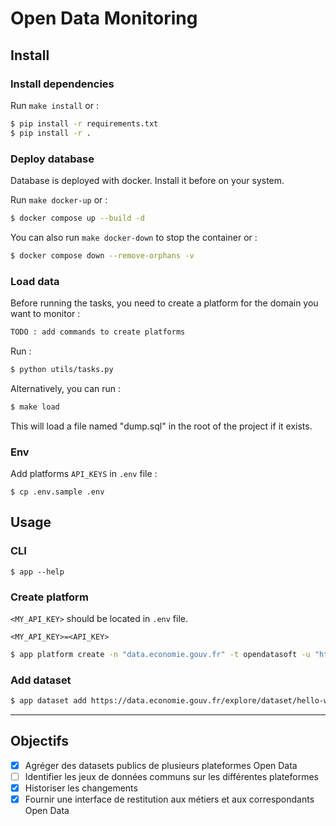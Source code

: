 # Open Data Monitoring

## Install

### Install dependencies

Run `make install` or :

```bash
$ pip install -r requirements.txt
$ pip install -r . 
```

### Deploy database

Database is deployed with docker. Install it before on your system.

Run `make docker-up` or :

```bash
$ docker compose up --build -d
```

You can also run `make docker-down` to stop the container or :

```bash
$ docker compose down --remove-orphans -v
```

### Load data

Before running the tasks, you need to create a platform for the domain you want to monitor :

```bash
TODO : add commands to create platforms
```

Run :

```bash
$ python utils/tasks.py
```

Alternatively, you can run :

```bash
$ make load
```

This will load a file named "dump.sql" in the root of the project if it exists.

### Env

Add platforms `API_KEYS` in `.env` file :

```
$ cp .env.sample .env
```

## Usage

### CLI

```
$ app --help
```

### Create platform

`<MY_API_KEY>` should be located in `.env` file.

```text
<MY_API_KEY>=<API_KEY>
```

```bash 
$ app platform create -n "data.economie.gouv.fr" -t opendatasoft -u "https://data.economie.gouv.fr" -k DATA_ECO_API_KEY -s "data-economie" -o "data.economie.gouv.fr"                          
```

### Add dataset

```bash
$ app dataset add https://data.economie.gouv.fr/explore/dataset/hello-world/
```

---

## Objectifs

- [x] Agréger des datasets publics de plusieurs plateformes Open Data
- [ ] Identifier les jeux de données communs sur les différentes plateformes
- [x] Historiser les changements
- [x] Fournir une interface de restitution aux métiers et aux correspondants Open Data
